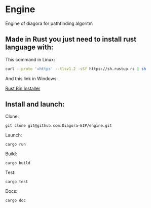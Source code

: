 # Engine

Engine of diagora for pathfinding algoritm

## Made in Rust you just need to install rust language with:

This command in Linux:
```sh
curl --proto '=https' --tlsv1.2 -sSf https://sh.rustup.rs | sh
```

And this link in Windows:

<a href=https://static.rust-lang.org/rustup/dist/x86_64-pc-windows-msvc/rustup-init.exe>Rust Bin Installer</a> 

## Install and launch:

Clone:
```
git clone git@github.com:Diagora-EIP/engine.git
```

Launch:
```
cargo run
```

Build:
```
cargo build
```

Test:
```
cargo test
```

Docs:
```
cargo doc
```
